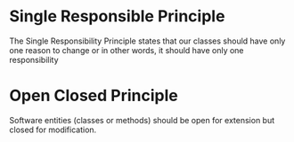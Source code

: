 # Single Responsible Principle
The Single Responsibility Principle states that our classes should have only one reason to change or in other words, it should have only one responsibility

# Open Closed Principle
Software entities (classes or methods) should be open for extension but closed for modification.

